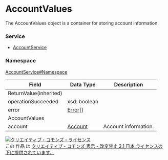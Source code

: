 # AccountValues
The AccountValues object is a container for storing account information.
### Service
+ [AccountService](../../services/AccountService.md)

### Namespace
[AccountService#Namespace](../../services/AccountService.md#namespace)

| Field | Data Type | Description | 
|---|---|---|
| ReturnValue(inherited)||||
| operationSucceeded| xsd: boolean||| The result of operation. |
| error| <a href="../Common/Error.md">Error</a>[]||| Error detail |
| AccountValues||||
| account| <a href="./Account.md">Account</a>| Account information.||

<a rel="license" href="http://creativecommons.org/licenses/by-nd/2.1/jp/"><img alt="クリエイティブ・コモンズ・ライセンス" style="border-width:0" src="https://i.creativecommons.org/l/by-nd/2.1/jp/88x31.png" /></a><br />この 作品 は <a rel="license" href="http://creativecommons.org/licenses/by-nd/2.1/jp/">クリエイティブ・コモンズ 表示 - 改変禁止 2.1 日本 ライセンスの下に提供されています。</a>
